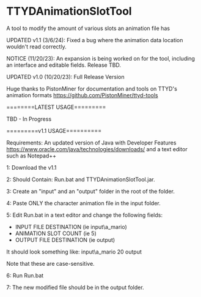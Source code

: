 # TTYDAnimationSlotTool
A tool to modify the amount of various slots an animation file has

UPDATED v1.1 (3/6/24): Fixed a bug where the animation data location wouldn't read correctly.

NOTICE (11/20/23): An expansion is being worked on for the tool, including an interface and editable fields. Release TBD.

UPDATED v1.0 (10/20/23): Full Release Version

Huge thanks to PistonMiner for documentation and tools on TTYD's animation formats https://github.com/PistonMiner/ttyd-tools

========LATEST USAGE=========

TBD - In Progress

=========v1.1 USAGE==========

Requirements: An updated version of Java with Developer Features
https://www.oracle.com/java/technologies/downloads/
and a text editor such as Notepad++

1: Download the v1.1

2: Should Contain: Run.bat and TTYDAnimationSlotTool.jar.

3: Create an "input" and an "output" folder in the root of the folder.

4: Paste ONLY the character animation file in the input folder.

5: Edit Run.bat in a text editor and change the following fields:
  - INPUT FILE DESTINATION (ie input\\a_mario)
  - ANIMATION SLOT COUNT (ie 5)
  - OUTPUT FILE DESTINATION (ie output)

It should look something like: input\\a_mario 20 output

Note that these are case-sensitive.

6: Run Run.bat

7: The new modified file should be in the output folder.
